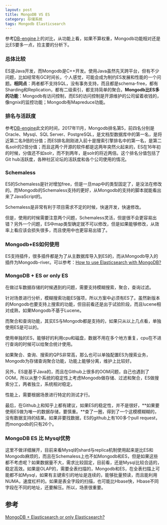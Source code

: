 ```yaml
---
layout: post
title: MongoDB VS ES
category: 存储系统
tags: Mongodb Elasticsearch
---
```


参考[DB-engine](https://db-engines.com/en/system/Elasticsearch%3BMongoDB)上的对比，从功能上看，如果不算权重，Mongodb功能相对还是比ES要多一点，捡主要的分析下。

### 总体比较 ###
ES是Java开发，而Mongodb是C++开发。使用Java虽然先天跨平台，但有不少问题，比如经常有GC时间长，个人感觉，可能会成为制约ES发展和性能的一个问题。**相同点**：两者都不支持SQL，没有事务支持，而且都是schema-free，都有Sharding和Replication，都有二级索引，都支持简单的聚合。**Mongodb比ES多的功能**：Mongodb有访问控制，而ES的访问控制是开源维护的公司留着收钱的，像ngnix的监控功能；Mongodb有Mapreduce功能。

### 排名与活跃度 ###
参考[DB-engine](https://db-engines.com/en/ranking)此文的时间，2017年11月，Mongodb排名第5，前四名分别是Oracle、Mysql、SQL Server、PostgreSQL，是文档型数据库中的第一名，是将近第二名9倍的分值；而ES排名刚刚进入前十是搜索引擎排名中的第一名，是第二名solr的2倍分值；而且这两个开源的软件都是这两年突然火起来的，ES在16年初的时候，分值还不如solr，而不到两年，是solr的将近两倍。这个排名分值包括了Git hub活跃度，各种社区论坛的活跃度和各个公司使用的情况。

### Schemaless ###
ES的Schemaless是针对增加free，但是一旦map中的类型固定了，是没法在修改的。而Mongodb的Schemaless支持的更好，从Mongodb的支持的脚本就能看出来了JavaScript的。

Schemaless是非常有利于项目需求不定的时候，快速开发，快速修改。

但是，使用的时候需要注意两个问题，Schemaless灵活，但是很不会更容易出错？另外一个问题，ES中map类型确定就不可以修改，但是如果能够修改，从效率上看应该会损失很多，而且使用中也更容易出错了。

### Mongodb+ES如何使用 ###
ES支持插件，很多插件都是为了从主数据库导入到ES的，而从Mongodb导入的插件为Mongodb-river。可以参考：[How to use Elasticsearch with MongoDB?](https://stackoverflow.com/questions/23846971/how-to-use-elasticsearch-with-mongodb?rq=1)

### MongoDB + ES or only ES ###
在做过车数据存储的时候遇到的问题，需要支持模糊搜索，聚合，查询过滤。

针对场景进行分析，模糊搜索功能ES强项，所以方案中必须有ES了。虽然新版本的Mongodb也要支持上搜索的功能，但目前看还是出于试验阶段，而且lucene相对成熟，如果Mongodb不基于Lucene。

而聚合和查询功能，其实ES与Mongodb都是支持的，如果只从以上几点看，单独使用ES是可以的。

使用单独的ES，能够好的利用cpu和磁盘，数据不用在多个地方重复，cpu在不进行查询的时候可以给聚合统计使用。

如果聚合、查询、搜索的QPS非常高，那么也可以单独配置ES为搜索业务，Mongodb为存储查询聚合功能，功能上能够分离，维护上比较好。

另外，ES是基于Java的，而且在Github上很多的OOM问题，自己也遇到了OOM，所以从整个系统的稳定性上考虑Mongodb做存储、过滤和聚合，ES做搜索分工，两者独立，系统相对稳定。

性能上，需要根据场景进行特定的测试才行。

最后，在Github上和知乎上都有建议，如果ES的稳定性，并不是很好，**如果要使用ES做为唯一的数据存储，要慎重。**查了一圈，得到了一个这模模糊糊的，没有数据支持的结果。如果非要找数据，ES的github上有100多个pull request，而mongodb的只有26个。

### MongoDB ES 比 Mysql优势 ###
这里不做详细展开，目前来看Mysql的shard与replica机制使用起来是比ES和Mongodb麻烦的，而且在Schemaless上也不如Mongodb和ES，但是如果这些都不考虑呢？如果数据量不大，需求比较固定，目前看，还是Mysql比较合适的，稳定高效。如果是OLAP的，需要全表扫描的，Mongodb和ES，在全表扫描上可能都不如Mysql，如果有主键索引的地址是连续的，能够批量预读，而且能利用NUMA，速度杠杆的。如果是表全字段的扫描，也可能比Hbase快，Hbase不同字段在不同的地址，还要解压。所以，场景很重要。

## 参考 ##
[MongoDB + Elasticsearch or only Elasticsearch?](https://stackoverflow.com/questions/29538527/mongodb-elasticsearch-or-only-elasticsearch)


